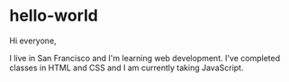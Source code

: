 # hello-world

Hi everyone,

I live in San Francisco and I'm learning web development. I've completed classes in HTML and CSS and I am currently taking JavaScript.
